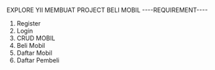 
EXPLORE YII MEMBUAT PROJECT BELI MOBIL
----REQUIREMENT----
1. Register
2. Login
3. CRUD MOBIL
4. Beli Mobil
5. Daftar Mobil
6. Daftar Pembeli